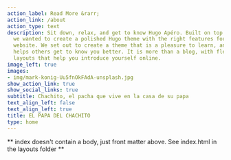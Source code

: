 ```yaml
---
action_label: Read More &rarr;
action_link: /about
action_type: text
description: Sit down, relax, and get to know Hugo Apéro. Built on top of Blogophonic,
  we wanted to create a polished Hugo theme with the right features for a true personal
  website. We set out to create a theme that is a pleasure to learn, and one that
  helps others get to know you better. It is more than a blog, with flexible custom
  layouts that help you introduce yourself online.
image_left: true
images:
- img/mark-konig-Uu5fnOkFAdA-unsplash.jpg
show_action_link: true
show_social_links: true
subtitle: Chachito, el pacha que vive en la casa de su papa
text_align_left: false
text_align_left: true
title: EL PAPA DEL CHACHITO
type: home
---
```


\*\* index doesn't contain a body, just front matter above. See index.html in the layouts folder \*\*
